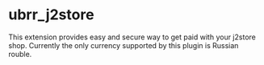 # ubrr_j2store
This extension provides easy and secure way to get paid with your j2store shop. Currently the only currency supported by this plugin is Russian rouble.
